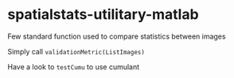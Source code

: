 # spatialstats-utilitary-matlab
Few standard function used to compare statistics between images

Simply call ```validationMetric(ListImages)```

Have a look to  ```testCumu``` to use cumulant
